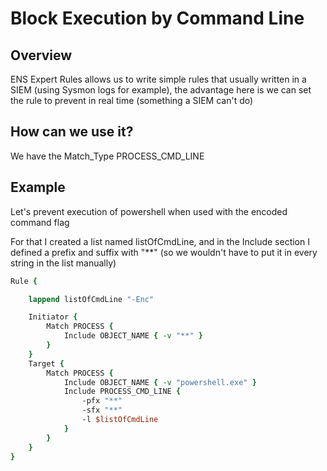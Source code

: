 # Block Execution by Command Line

## Overview
ENS Expert Rules allows us to write simple rules that usually written in a SIEM (using Sysmon logs for example), the advantage here is we can set the rule to prevent in real time (something a SIEM can't do)

## How can we use it?
We have the Match_Type PROCESS_CMD_LINE

## Example
Let's prevent execution of powershell when used with the encoded command flag

For that I created a list named listOfCmdLine, and in the Include section I defined a prefix and suffix with "**" (so we wouldn't have to put it in every string in the list manually)
```tcl
Rule {

    lappend listOfCmdLine "-Enc"

    Initiator {
        Match PROCESS {
            Include OBJECT_NAME { -v "**" }
        }
    }
    Target {
        Match PROCESS {
            Include OBJECT_NAME { -v "powershell.exe" }
            Include PROCESS_CMD_LINE {
                -pfx "**"
                -sfx "**"
                -l $listOfCmdLine
            }
        }
    }
}
```
